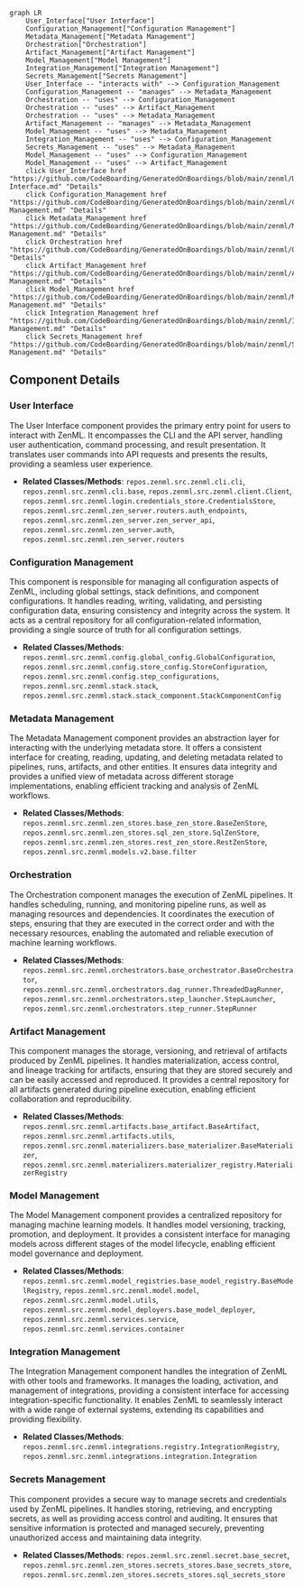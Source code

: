 ```mermaid
graph LR
    User_Interface["User Interface"]
    Configuration_Management["Configuration Management"]
    Metadata_Management["Metadata Management"]
    Orchestration["Orchestration"]
    Artifact_Management["Artifact Management"]
    Model_Management["Model Management"]
    Integration_Management["Integration Management"]
    Secrets_Management["Secrets Management"]
    User_Interface -- "interacts with" --> Configuration_Management
    Configuration_Management -- "manages" --> Metadata_Management
    Orchestration -- "uses" --> Configuration_Management
    Orchestration -- "uses" --> Artifact_Management
    Orchestration -- "uses" --> Metadata_Management
    Artifact_Management -- "manages" --> Metadata_Management
    Model_Management -- "uses" --> Metadata_Management
    Integration_Management -- "uses" --> Configuration_Management
    Secrets_Management -- "uses" --> Metadata_Management
    Model_Management -- "uses" --> Configuration_Management
    Model_Management -- "uses" --> Artifact_Management
    click User_Interface href "https://github.com/CodeBoarding/GeneratedOnBoardings/blob/main/zenml/User Interface.md" "Details"
    click Configuration_Management href "https://github.com/CodeBoarding/GeneratedOnBoardings/blob/main/zenml/Configuration Management.md" "Details"
    click Metadata_Management href "https://github.com/CodeBoarding/GeneratedOnBoardings/blob/main/zenml/Metadata Management.md" "Details"
    click Orchestration href "https://github.com/CodeBoarding/GeneratedOnBoardings/blob/main/zenml/Orchestration.md" "Details"
    click Artifact_Management href "https://github.com/CodeBoarding/GeneratedOnBoardings/blob/main/zenml/Artifact Management.md" "Details"
    click Model_Management href "https://github.com/CodeBoarding/GeneratedOnBoardings/blob/main/zenml/Model Management.md" "Details"
    click Integration_Management href "https://github.com/CodeBoarding/GeneratedOnBoardings/blob/main/zenml/Integration Management.md" "Details"
    click Secrets_Management href "https://github.com/CodeBoarding/GeneratedOnBoardings/blob/main/zenml/Secrets Management.md" "Details"
```

## Component Details

### User Interface
The User Interface component provides the primary entry point for users to interact with ZenML. It encompasses the CLI and the API server, handling user authentication, command processing, and result presentation. It translates user commands into API requests and presents the results, providing a seamless user experience.
- **Related Classes/Methods**: `repos.zenml.src.zenml.cli.cli`, `repos.zenml.src.zenml.cli.base`, `repos.zenml.src.zenml.client.Client`, `repos.zenml.src.zenml.login.credentials_store.CredentialsStore`, `repos.zenml.src.zenml.zen_server.routers.auth_endpoints`, `repos.zenml.src.zenml.zen_server.zen_server_api`, `repos.zenml.src.zenml.zen_server.auth`, `repos.zenml.src.zenml.zen_server.routers`

### Configuration Management
This component is responsible for managing all configuration aspects of ZenML, including global settings, stack definitions, and component configurations. It handles reading, writing, validating, and persisting configuration data, ensuring consistency and integrity across the system. It acts as a central repository for all configuration-related information, providing a single source of truth for all configuration settings.
- **Related Classes/Methods**: `repos.zenml.src.zenml.config.global_config.GlobalConfiguration`, `repos.zenml.src.zenml.config.store_config.StoreConfiguration`, `repos.zenml.src.zenml.config.step_configurations`, `repos.zenml.src.zenml.stack.stack`, `repos.zenml.src.zenml.stack.stack_component.StackComponentConfig`

### Metadata Management
The Metadata Management component provides an abstraction layer for interacting with the underlying metadata store. It offers a consistent interface for creating, reading, updating, and deleting metadata related to pipelines, runs, artifacts, and other entities. It ensures data integrity and provides a unified view of metadata across different storage implementations, enabling efficient tracking and analysis of ZenML workflows.
- **Related Classes/Methods**: `repos.zenml.src.zenml.zen_stores.base_zen_store.BaseZenStore`, `repos.zenml.src.zenml.zen_stores.sql_zen_store.SqlZenStore`, `repos.zenml.src.zenml.zen_stores.rest_zen_store.RestZenStore`, `repos.zenml.src.zenml.models.v2.base.filter`

### Orchestration
The Orchestration component manages the execution of ZenML pipelines. It handles scheduling, running, and monitoring pipeline runs, as well as managing resources and dependencies. It coordinates the execution of steps, ensuring that they are executed in the correct order and with the necessary resources, enabling the automated and reliable execution of machine learning workflows.
- **Related Classes/Methods**: `repos.zenml.src.zenml.orchestrators.base_orchestrator.BaseOrchestrator`, `repos.zenml.src.zenml.orchestrators.dag_runner.ThreadedDagRunner`, `repos.zenml.src.zenml.orchestrators.step_launcher.StepLauncher`, `repos.zenml.src.zenml.orchestrators.step_runner.StepRunner`

### Artifact Management
This component manages the storage, versioning, and retrieval of artifacts produced by ZenML pipelines. It handles materialization, access control, and lineage tracking for artifacts, ensuring that they are stored securely and can be easily accessed and reproduced. It provides a central repository for all artifacts generated during pipeline execution, enabling efficient collaboration and reproducibility.
- **Related Classes/Methods**: `repos.zenml.src.zenml.artifacts.base_artifact.BaseArtifact`, `repos.zenml.src.zenml.artifacts.utils`, `repos.zenml.src.zenml.materializers.base_materializer.BaseMaterializer`, `repos.zenml.src.zenml.materializers.materializer_registry.MaterializerRegistry`

### Model Management
The Model Management component provides a centralized repository for managing machine learning models. It handles model versioning, tracking, promotion, and deployment. It provides a consistent interface for managing models across different stages of the model lifecycle, enabling efficient model governance and deployment.
- **Related Classes/Methods**: `repos.zenml.src.zenml.model_registries.base_model_registry.BaseModelRegistry`, `repos.zenml.src.zenml.model.model`, `repos.zenml.src.zenml.model.utils`, `repos.zenml.src.zenml.model_deployers.base_model_deployer`, `repos.zenml.src.zenml.services.service`, `repos.zenml.src.zenml.services.container`

### Integration Management
The Integration Management component handles the integration of ZenML with other tools and frameworks. It manages the loading, activation, and management of integrations, providing a consistent interface for accessing integration-specific functionality. It enables ZenML to seamlessly interact with a wide range of external systems, extending its capabilities and providing flexibility.
- **Related Classes/Methods**: `repos.zenml.src.zenml.integrations.registry.IntegrationRegistry`, `repos.zenml.src.zenml.integrations.integration.Integration`

### Secrets Management
This component provides a secure way to manage secrets and credentials used by ZenML pipelines. It handles storing, retrieving, and encrypting secrets, as well as providing access control and auditing. It ensures that sensitive information is protected and managed securely, preventing unauthorized access and maintaining data integrity.
- **Related Classes/Methods**: `repos.zenml.src.zenml.secret.base_secret`, `repos.zenml.src.zenml.zen_stores.secrets_stores.base_secrets_store`, `repos.zenml.src.zenml.zen_stores.secrets_stores.sql_secrets_store`